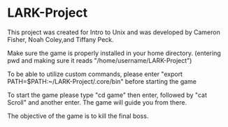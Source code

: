 # LARK-Project
This project was created for Intro to Unix and was developed by Cameron Fisher, Noah Coley,and Tiffany Peck.

Make sure the game is properly installed in your home directory. (entering pwd and making sure it reads "/home/username/LARK-Project")

To be able to utilize custom commands, please enter "export PATH=$PATH:~/LARK-Project/.core/bin" before starting the game

To start the game please type "cd game" then enter, followed by "cat Scroll" and another enter. The game will guide you from there.

The objective of the game is to kill the final boss.
